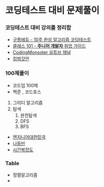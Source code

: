 # 코딩테스트 대비 문제풀이

### 코딩테스트 대비 강의를 정리함
- [구름에듀 - 10주 완성 알고리즘 코딩테스트](https://edu.goorm.io/learn/lecture/554/10%EC%A3%BC-%EC%99%84%EC%84%B1-%EC%95%8C%EA%B3%A0%EB%A6%AC%EC%A6%98-%EC%BD%94%EB%94%A9%ED%85%8C%EC%8A%A4%ED%8A%B8)
- [클래스 101 - **주니어 개발자** 취업 가이드](https://class101.net/products/QgSGem1apQGSvES6yDJg)
- [CodingMonsoter 유튜브 채널](https://www.youtube.com/c/%EC%BD%94%EB%94%A9%EB%AA%AC%EC%8A%A4%ED%84%B0TV)
- [킹범갓안](https://github.com/GyeomFka/10weeks-codingtest)


### 100제풀이
- 코드업 100제
- 백준 , 코드포스
1) 그리디 알고리즘
2) 탐색
   1) 완전탐색
   2) DFS
   3) BFS

- [엔지니어대한민국](https://www.youtube.com/user/damazzang/playlists)
- [나동빈](https://www.youtube.com/c/dongbinna)
- [시간복잡도](https://www.youtube.com/results?search_query=%EC%8B%9C%EA%B0%84%EB%B3%B5%EC%9E%A1%EB%8F%84)

### Table
- 정렬알고리즘
- 
